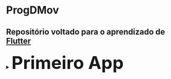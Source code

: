 # ProgDMov
 
 ## **Repositório voltado para o aprendizado de [Flutter](https://flutter.dev/)**

<details>
 <summary><font size="20px"><b>Primeiro App</b></font></summary>
 <p>Calculadora simples, com tratamento de exceção (Divisão por Zero)</p>
</details>
